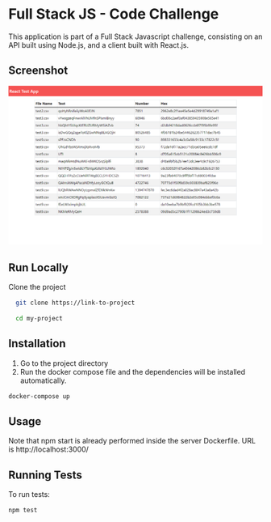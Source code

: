 # Full Stack JS - Code Challenge 

This application is part of a Full Stack Javascript challenge, consisting on an API built using Node.js, and a client built with React.js. 

## Screenshot

![app screenshot](image.png)

## Run Locally

Clone the project

```bash
  git clone https://link-to-project
```


```bash
  cd my-project
```

## Installation

1. Go to the project directory
2. Run the docker compose file and the dependencies will be installed automatically.

```bash
docker-compose up
```

## Usage

Note that npm start is already performed inside the server Dockerfile.
URL is http://localhost:3000/ 

## Running Tests

To run tests:

```bash
npm test
```
